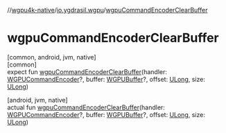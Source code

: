 //[wgpu4k-native](../../index.md)/[io.ygdrasil.wgpu](index.md)/[wgpuCommandEncoderClearBuffer](wgpu-command-encoder-clear-buffer.md)

# wgpuCommandEncoderClearBuffer

[common, android, jvm, native]\
[common]\
expect fun [wgpuCommandEncoderClearBuffer](wgpu-command-encoder-clear-buffer.md)(handler: [WGPUCommandEncoder](-w-g-p-u-command-encoder/index.md)?, buffer: [WGPUBuffer](-w-g-p-u-buffer/index.md)?, offset: [ULong](https://kotlinlang.org/api/core/kotlin-stdlib/kotlin/-u-long/index.html), size: [ULong](https://kotlinlang.org/api/core/kotlin-stdlib/kotlin/-u-long/index.html))

[android, jvm, native]\
actual fun [wgpuCommandEncoderClearBuffer](wgpu-command-encoder-clear-buffer.md)(handler: [WGPUCommandEncoder](-w-g-p-u-command-encoder/index.md)?, buffer: [WGPUBuffer](-w-g-p-u-buffer/index.md)?, offset: [ULong](https://kotlinlang.org/api/core/kotlin-stdlib/kotlin/-u-long/index.html), size: [ULong](https://kotlinlang.org/api/core/kotlin-stdlib/kotlin/-u-long/index.html))
